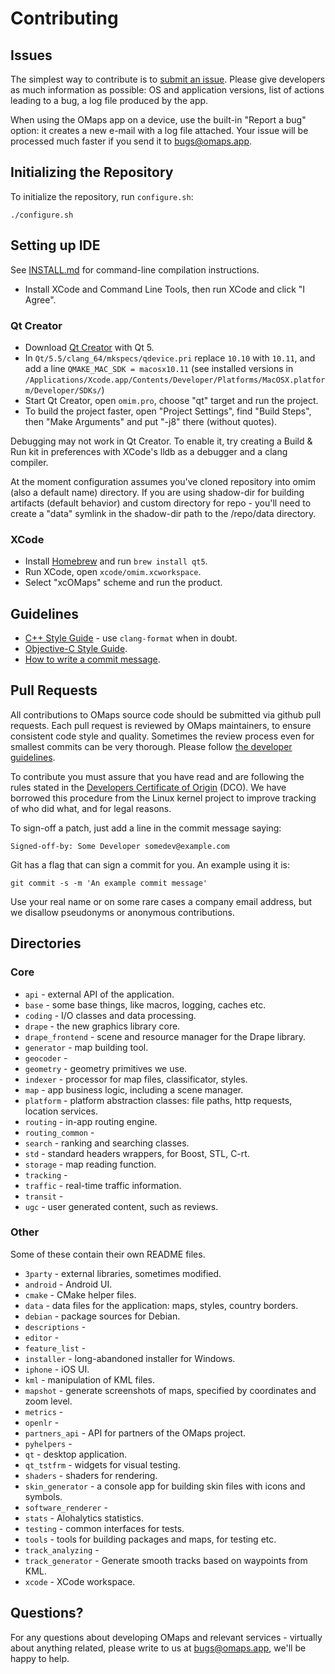 # Contributing

## Issues

The simplest way to contribute is to [submit an issue](https://github.com/omapsapp/omapsapp/issues).
Please give developers as much information as possible: OS and application versions,
list of actions leading to a bug, a log file produced by the app.

When using the OMaps app on a device, use the built-in "Report a bug" option:
it creates a new e-mail with a log file attached. Your issue will be processed much
faster if you send it to bugs@omaps.app.

## Initializing the Repository

To initialize the repository, run `configure.sh`:

    ./configure.sh

## Setting up IDE

See [INSTALL.md](INSTALL.md) for command-line compilation instructions.

* Install XCode and Command Line Tools, then run XCode and click "I Agree".

### Qt Creator

* Download [Qt Creator](http://www.qt.io/download-open-source/) with Qt 5.
* In `Qt/5.5/clang_64/mkspecs/qdevice.pri` replace `10.10` with `10.11`, and
    add a line `QMAKE_MAC_SDK = macosx10.11` (see installed versions in
    `/Applications/Xcode.app/Contents/Developer/Platforms/MacOSX.platform/Developer/SDKs/`)
* Start Qt Creator, open `omim.pro`, choose "qt" target and run the project.
* To build the project faster, open "Project Settings", find "Build Steps", then
    "Make Arguments" and put "-j8" there (without quotes).

Debugging may not work in Qt Creator. To enable it, try creating a Build & Run kit in
preferences with XCode's lldb as a debugger and a clang compiler.

At the moment configuration assumes you've cloned repository into omim (also a default name) directory.
If you are using shadow-dir for building artifacts (default behavior) and custom directory for repo -
you'll need to create a "data" symlink in the shadow-dir path to the /repo/data directory.

### XCode

* Install [Homebrew](http://brew.sh/) and run `brew install qt5`.
* Run XCode, open `xcode/omim.xcworkspace`.
* Select "xcOMaps" scheme and run the product.

## Guidelines

- [C++ Style Guide](CPP_STYLE.md) - use `clang-format` when in doubt.
- [Objective-C Style Guide](OBJC_STYLE.md).
- [How to write a commit message](COMMIT_MESSAGES.md).

## Pull Requests

All contributions to OMaps source code should be submitted via github pull requests.
Each pull request is reviewed by OMaps maintainers, to ensure consistent code style
and quality. Sometimes the review process even for smallest commits can be
very thorough. Please follow [the developer guidelines](#guidelines).

To contribute you must assure that you have read and are following the rules
stated in the [Developers Certificate of Origin](DCO.md) (DCO). We have
borrowed this procedure from the Linux kernel project to improve tracking of
who did what, and for legal reasons.

To sign-off a patch, just add a line in the commit message saying:

    Signed-off-by: Some Developer somedev@example.com

Git has a flag that can sign a commit for you. An example using it is:

    git commit -s -m 'An example commit message'

Use your real name or on some rare cases a company email address, but we
disallow pseudonyms or anonymous contributions.

## Directories

### Core

* `api` - external API of the application.
* `base` - some base things, like macros, logging, caches etc.
* `coding` - I/O classes and data processing.
* `drape` - the new graphics library core.
* `drape_frontend` - scene and resource manager for the Drape library.
* `generator` - map building tool.
* `geocoder` -
* `geometry` - geometry primitives we use.
* `indexer` - processor for map files, classificator, styles.
* `map` - app business logic, including a scene manager.
* `platform` - platform abstraction classes: file paths, http requests, location services.
* `routing` - in-app routing engine.
* `routing_common` -
* `search` - ranking and searching classes.
* `std` - standard headers wrappers, for Boost, STL, C-rt.
* `storage` - map reading function.
* `tracking` -
* `traffic` - real-time traffic information.
* `transit` -
* `ugc` - user generated content, such as reviews.

### Other

Some of these contain their own README files.

* `3party` - external libraries, sometimes modified.
* `android` - Android UI.
* `cmake` - CMake helper files.
* `data` - data files for the application: maps, styles, country borders.
* `debian` - package sources for Debian.
* `descriptions` -
* `editor` -
* `feature_list` -
* `installer` - long-abandoned installer for Windows.
* `iphone` - iOS UI.
* `kml` - manipulation of KML files.
* `mapshot` - generate screenshots of maps, specified by coordinates and zoom level.
* `metrics` -
* `openlr` -
* `partners_api` - API for partners of the OMaps project.
* `pyhelpers` -
* `qt` - desktop application.
* `qt_tstfrm` - widgets for visual testing.
* `shaders` - shaders for rendering.
* `skin_generator` - a console app for building skin files with icons and symbols.
* `software_renderer` -
* `stats` - Alohalytics statistics.
* `testing` - common interfaces for tests.
* `tools` - tools for building packages and maps, for testing etc.
* `track_analyzing` -
* `track_generator` - Generate smooth tracks based on waypoints from KML.
* `xcode` - XCode workspace.

## Questions?

For any questions about developing OMaps and relevant services - virtually about anything related,
please write to us at bugs@omaps.app, we'll be happy to help.
